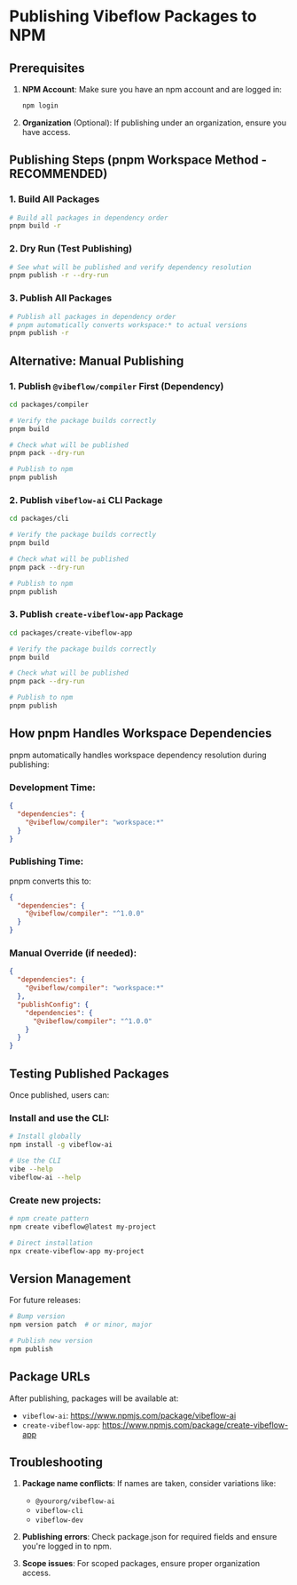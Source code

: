 # Publishing Vibeflow Packages to NPM

## Prerequisites

1. **NPM Account**: Make sure you have an npm account and are logged in:
   ```bash
   npm login
   ```

2. **Organization** (Optional): If publishing under an organization, ensure you have access.

## Publishing Steps (pnpm Workspace Method - RECOMMENDED)

### 1. Build All Packages
```bash
# Build all packages in dependency order
pnpm build -r
```

### 2. Dry Run (Test Publishing)
```bash
# See what will be published and verify dependency resolution
pnpm publish -r --dry-run
```

### 3. Publish All Packages
```bash
# Publish all packages in dependency order
# pnpm automatically converts workspace:* to actual versions
pnpm publish -r
```

## Alternative: Manual Publishing

### 1. Publish `@vibeflow/compiler` First (Dependency)

```bash
cd packages/compiler

# Verify the package builds correctly
pnpm build

# Check what will be published
pnpm pack --dry-run

# Publish to npm
pnpm publish
```

### 2. Publish `vibeflow-ai` CLI Package

```bash
cd packages/cli

# Verify the package builds correctly
pnpm build

# Check what will be published
pnpm pack --dry-run

# Publish to npm
pnpm publish
```

### 3. Publish `create-vibeflow-app` Package

```bash
cd packages/create-vibeflow-app

# Verify the package builds correctly
pnpm build

# Check what will be published
pnpm pack --dry-run

# Publish to npm
pnpm publish
```

## How pnpm Handles Workspace Dependencies

pnpm automatically handles workspace dependency resolution during publishing:

### **Development Time:**
```json
{
  "dependencies": {
    "@vibeflow/compiler": "workspace:*"
  }
}
```

### **Publishing Time:**
pnpm converts this to:
```json
{
  "dependencies": {
    "@vibeflow/compiler": "^1.0.0"
  }
}
```

### **Manual Override (if needed):**
```json
{
  "dependencies": {
    "@vibeflow/compiler": "workspace:*"
  },
  "publishConfig": {
    "dependencies": {
      "@vibeflow/compiler": "^1.0.0"
    }
  }
}
```

## Testing Published Packages

Once published, users can:

### Install and use the CLI:
```bash
# Install globally
npm install -g vibeflow-ai

# Use the CLI
vibe --help
vibeflow-ai --help
```

### Create new projects:
```bash
# npm create pattern
npm create vibeflow@latest my-project

# Direct installation
npx create-vibeflow-app my-project
```

## Version Management

For future releases:

```bash
# Bump version
npm version patch  # or minor, major

# Publish new version
npm publish
```

## Package URLs

After publishing, packages will be available at:
- `vibeflow-ai`: https://www.npmjs.com/package/vibeflow-ai
- `create-vibeflow-app`: https://www.npmjs.com/package/create-vibeflow-app

## Troubleshooting

1. **Package name conflicts**: If names are taken, consider variations like:
   - `@yourorg/vibeflow-ai`
   - `vibeflow-cli`
   - `vibeflow-dev`

2. **Publishing errors**: Check package.json for required fields and ensure you're logged in to npm.

3. **Scope issues**: For scoped packages, ensure proper organization access.
